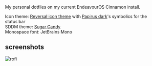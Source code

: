 My personal dotfiles on my current EndeavourOS Cinnamon install.

Icon theme: [Reversal icon theme](https://www.opendesktop.org/s/Gnome/p/1340791/) with [Papirus dark](https://www.opendesktop.org/p/1166289)'s symbolics for the status bar <br>
SDDM theme: [Sugar Candy](https://github.com/Kangie/sddm-sugar-candy) <br>
Monospace font: JetBrains Mono

## screenshots
![rofi](https://github.com/user-attachments/assets/dbf54d9d-73a8-49f6-aaf6-8f3a9f3796c4)
